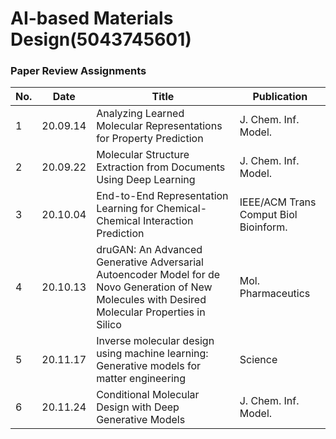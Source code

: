 # AI-based Materials Design(5043745601)

### Paper Review Assignments

No.| Date | Title | Publication 
---- | ---- | ---- | ----
1 | 20.09.14 | Analyzing Learned Molecular Representations for Property Prediction | J. Chem. Inf. Model. 
2 | 20.09.22 | Molecular Structure Extraction from Documents Using Deep Learning | J. Chem. Inf. Model. 
3 | 20.10.04 | End-to-End Representation Learning for Chemical-Chemical Interaction Prediction | IEEE/ACM Trans Comput Biol Bioinform. 
4 | 20.10.13 | druGAN: An Advanced Generative Adversarial Autoencoder Model for de Novo Generation of New Molecules with Desired Molecular Properties in Silico | Mol. Pharmaceutics 
5 | 20.11.17 | Inverse molecular design using machine learning: Generative models for matter engineering | Science 
6 | 20.11.24|Conditional Molecular Design with Deep Generative Models |J. Chem. Inf. Model. 
